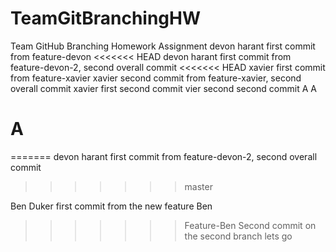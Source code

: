 # TeamGitBranchingHW
Team GitHub Branching Homework Assignment
devon harant first commit from feature-devon
<<<<<<< HEAD
devon harant first commit from feature-devon-2, second overall commit
<<<<<<< HEAD
xavier first commit from feature-xavier
xavier second commit from feature-xavier, second overall commit
xavier first second commit
vier second second commit
A
A

A
=======
=======
devon harant first commit from feature-devon-2, second overall commit 
>>>>>>> master


Ben Duker first commit from the new feature Ben
>>>>>>> Feature-Ben
Second commit on the second branch lets go
